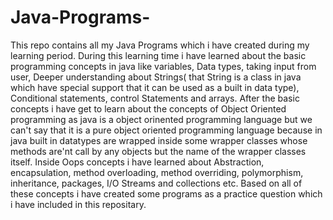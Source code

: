 # Java-Programs-
This repo contains all my Java Programs which i have created during my learning period.
During this learning time i have learned about the basic programming concepts in java like variables, Data types, taking input from user, Deeper understanding about Strings( that String is a class in java which have special support that it can be used as a built in data type), Conditional statements, control Statements and arrays.
After the basic concepts i have get to learn about the concepts of Object Oriented programming as java is a object orinented programming language but we can't say that it is a pure object oriented programming language because in java built in datatypes are wrapped inside some wrapper classes whose methods are'nt call by any objects but the name of the wrapper classes itself.
Inside Oops concepts i have learned about Abstraction, encapsulation, method overloading, method overriding, polymorphism, inheritance, packages, I/O Streams and collections etc.
Based on all of these concepts i have created some programs as a practice question which i have included in this repositary.
